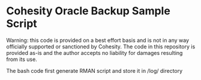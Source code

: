# Cohesity Oracle Backup Sample Script
Warning: this code is provided on a best effort basis and is not in any way officially supported or sanctioned by Cohesity. The code in this repository is provided as-is and the author accepts no liability for damages resulting from its use.

The bash code first generate RMAN script and store it in <bash script directory>/log/<oracle server name> directory
